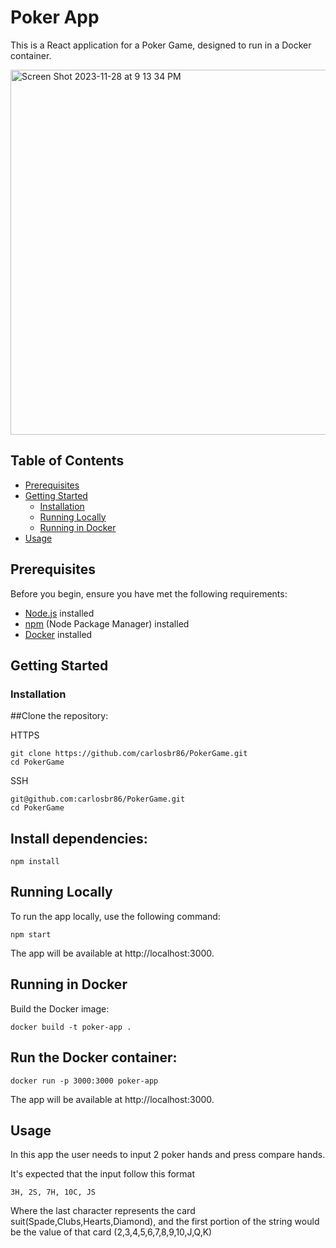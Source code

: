 # Poker App

This is a React application for a Poker Game, designed to run in a Docker container.

<img width="584" alt="Screen Shot 2023-11-28 at 9 13 34 PM" src="https://github.com/carlosbr86/PokerGame/assets/26756719/c39eab1f-19e7-450f-90a3-bf34620c4436">


## Table of Contents


- [Prerequisites](#prerequisites)
- [Getting Started](#getting-started)
  - [Installation](#installation)
  - [Running Locally](#running-locally)
  - [Running in Docker](#running-in-docker)
- [Usage](#usage)

## Prerequisites

Before you begin, ensure you have met the following requirements:

- [Node.js](https://nodejs.org/) installed
- [npm](https://www.npmjs.com/) (Node Package Manager) installed
- [Docker](https://www.docker.com/) installed

## Getting Started

### Installation

##Clone the repository:

HTTPS
```
git clone https://github.com/carlosbr86/PokerGame.git
cd PokerGame
```

SSH
```
git@github.com:carlosbr86/PokerGame.git
cd PokerGame
```

## Install dependencies:
```
npm install
```
## Running Locally
To run the app locally, use the following command:
```
npm start
```
The app will be available at http://localhost:3000.

## Running in Docker
Build the Docker image:
```
docker build -t poker-app .
```
## Run the Docker container:
```
docker run -p 3000:3000 poker-app
```
The app will be available at http://localhost:3000.

## Usage

In this app the user needs to input 2 poker hands and press compare hands.

It's expected that the input follow this format
```
3H, 2S, 7H, 10C, JS
```
Where the last character represents the card suit(Spade,Clubs,Hearts,Diamond), and the first portion of the string would be the value of that card (2,3,4,5,6,7,8,9,10,J,Q,K)

